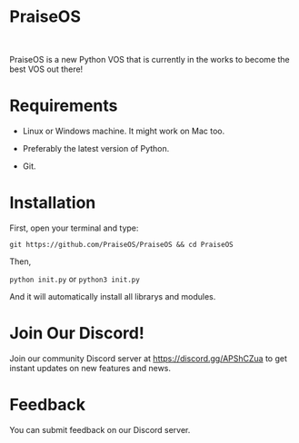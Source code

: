 # PraiseOS

<br>

PraiseOS is a new Python VOS that is currently in the works to become the best VOS out there!

# Requirements

- Linux or Windows machine. It might work on Mac too.

- Preferably the latest version of Python.

- Git.

# Installation

First, open your terminal and type:

`git https://github.com/PraiseOS/PraiseOS && cd PraiseOS`

Then,

`python init.py`
or
`python3 init.py`

And it will automatically install all librarys and modules.

# Join Our Discord!

Join our community Discord server at https://discord.gg/APShCZua to get instant updates on new features and news.

# Feedback

You can submit feedback on our Discord server.